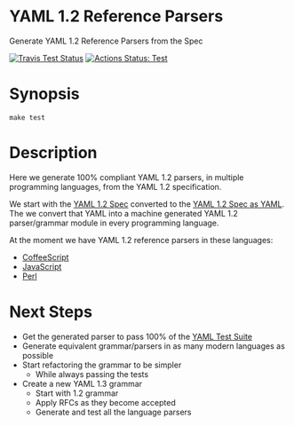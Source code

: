YAML 1.2 Reference Parsers
==========================

Generate YAML 1.2 Reference Parsers from the Spec

[![Travis Test Status](https://travis-ci.org/yaml/yaml-reference-parser.svg?branch=master)](https://travis-ci.org/yaml/yaml-reference-parser)
[![Actions Status: Test](https://github.com/yaml/yaml-reference-parser/workflows/Test/badge.svg)](https://github.com/yaml/yaml-reference-parser/actions?query=workflow%3A"Test")

# Synopsis
```
make test
```

# Description

Here we generate 100% compliant YAML 1.2 parsers, in multiple programming languages, from the YAML 1.2 specification.

We start with the [YAML 1.2 Spec](https://yaml.org/spec/1.2/spec.html#id2770814) converted to the [YAML 1.2 Spec as YAML](https://github.com/yaml/yaml-grammar/blob/master/yaml-spec-1.2-patch.yaml).
The we convert that YAML into a machine generated YAML 1.2 parser/grammar module in every programming language.

At the moment we have YAML 1.2 reference parsers in these languages:
  * [CoffeeScript](https://github.com/yaml/yaml-grammar/tree/master/parser/coffeescript/lib/grammar.coffee)
  * [JavaScript](https://github.com/yaml/yaml-grammar/tree/master/parser/javascript/lib/grammar.js)
  * [Perl](https://github.com/yaml/yaml-grammar/tree/master/parser/perl/lib/Grammar.pm)

# Next Steps

* Get the generated parser to pass 100% of the [YAML Test Suite](https://github.com/yaml/yaml-test-suite/)
* Generate equivalent grammar/parsers in as many modern languages as possible
* Start refactoring the grammar to be simpler
  * While always passing the tests
* Create a new YAML 1.3 grammar
  * Start with 1.2 grammar
  * Apply RFCs as they become accepted
  * Generate and test all the language parsers
